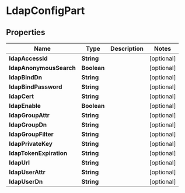 

# LdapConfigPart


## Properties

| Name | Type | Description | Notes |
|------------ | ------------- | ------------- | -------------|
|**ldapAccessId** | **String** |  |  [optional] |
|**ldapAnonymousSearch** | **Boolean** |  |  [optional] |
|**ldapBindDn** | **String** |  |  [optional] |
|**ldapBindPassword** | **String** |  |  [optional] |
|**ldapCert** | **String** |  |  [optional] |
|**ldapEnable** | **Boolean** |  |  [optional] |
|**ldapGroupAttr** | **String** |  |  [optional] |
|**ldapGroupDn** | **String** |  |  [optional] |
|**ldapGroupFilter** | **String** |  |  [optional] |
|**ldapPrivateKey** | **String** |  |  [optional] |
|**ldapTokenExpiration** | **String** |  |  [optional] |
|**ldapUrl** | **String** |  |  [optional] |
|**ldapUserAttr** | **String** |  |  [optional] |
|**ldapUserDn** | **String** |  |  [optional] |



